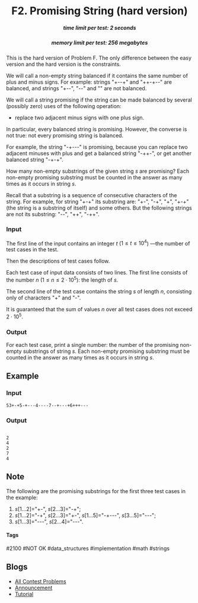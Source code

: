 <h1 style='text-align: center;'> F2. Promising String (hard version)</h1>

<h5 style='text-align: center;'>time limit per test: 2 seconds</h5>
<h5 style='text-align: center;'>memory limit per test: 256 megabytes</h5>

This is the hard version of Problem F. The only difference between the easy version and the hard version is the constraints.

We will call a non-empty string balanced if it contains the same number of plus and minus signs. For example: strings "+--+" and "++-+--" are balanced, and strings "+--", "--" and "" are not balanced.

We will call a string promising if the string can be made balanced by several (possibly zero) uses of the following operation:

* replace two adjacent minus signs with one plus sign.

In particular, every balanced string is promising. However, the converse is not true: not every promising string is balanced.

For example, the string "-+---" is promising, because you can replace two adjacent minuses with plus and get a balanced string "-++-", or get another balanced string "-+-+".

How many non-empty substrings of the given string $s$ are promising? Each non-empty promising substring must be counted in the answer as many times as it occurs in string $s$.

Recall that a substring is a sequence of consecutive characters of the string. For example, for string "+-+" its substring are: "+-", "-+", "+", "+-+" (the string is a substring of itself) and some others. But the following strings are not its substring: "--", "++", "-++".

### Input

The first line of the input contains an integer $t$ ($1 \le t \le 10^4$) —the number of test cases in the test.

Then the descriptions of test cases follow.

Each test case of input data consists of two lines. The first line consists of the number $n$ ($1 \le n \le 2 \cdot 10^5$): the length of $s$.

The second line of the test case contains the string $s$ of length $n$, consisting only of characters "+" and "-".

It is guaranteed that the sum of values $n$ over all test cases does not exceed $2 \cdot 10^5$.

### Output

For each test case, print a single number: the number of the promising non-empty substrings of string $s$. Each non-empty promising substring must be counted in the answer as many times as it occurs in string $s$.

## Example

### Input


```text
53+-+5-+---4----7--+---+6+++---
```
### Output

```text

2
4
2
7
4

```
## Note

The following are the promising substrings for the first three test cases in the example:

1. $s[1 \dots 2]$="+-", $s[2 \dots 3]$="-+";
2. $s[1 \dots 2]$="-+", $s[2 \dots 3]$="+-", $s[1 \dots 5]$="-+---", $s[3 \dots 5]$="---";
3. $s[1 \dots 3]$="---", $s[2 \dots 4]$="---".


#### Tags 

#2100 #NOT OK #data_structures #implementation #math #strings 

## Blogs
- [All Contest Problems](../Codeforces_Round_780_(Div._3).md)
- [Announcement](../blogs/Announcement.md)
- [Tutorial](../blogs/Tutorial.md)
